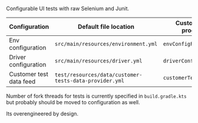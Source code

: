 Configurable UI tests with raw Selenium and Junit.

| Configuration           | Default file location                                  | Custom file path program arg |
|-------------------------|--------------------------------------------------------|------------------------------|
| Env configuration       | `src/main/resources/environment.yml`                   | `envConfigFilePath`          |
| Driver configuration    | `src/main/resources/driver.yml`                        | `driverConfigFilePath`       |
| Customer test data feed | `test/resources/data/customer-tests-data-provider.yml` | `customerTestDataFilePath`   |

Number of fork threads for tests is currently specified in `build.gradle.kts` but probably should be moved to
configuration as well.

Its overengineered by design.